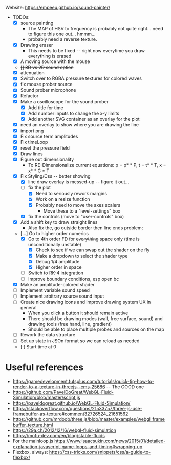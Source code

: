 Website: https://empeeu.github.io/sound-painter/

* TODOs:
    * [x] source painting
        * The MAP of HSV to frequency is probably not quite right... need to figure this one out... hmmm...
        * probably need a reverse texture. 
    * [x] Drawing eraser
        * This needs to be fixed -- right now everytime you draw everything is erased
    * [x] A moving source with the mouse
    * ~~[] 3D vs 2D sound option~~
    * [x] attenuation
    * [x] Switch over to RGBA pressure textures for colored waves
    * [x] fix mouse prober source
    * [x] Sound prober microphone
    * [x] Refactor
    * [x] Make a oscilloscope for the sound prober
       * [x] Add title for time
       * [x] Add number inputs to change the x-y limits
       * [x] Add another SVG container as an overlay for the plot
    * [x] need an overlay to show where you are drawing the line
    * [x] import png
    * [x] Fix source term amplitudes
    * [x] Fix timeLoop    
    * [x] reset the pressure field
    * [x] Draw lines
    * [x] Figure out dimensionality
        * To RE-Dimensionalize current equations: p = p* * P, t = t* * T, x = x* * C * T
    * [x] Fix Styling/Css -- better showing
      * [x] line draw overlay is messed-up -- figure it out...
      * [ ] fix the plot
        * [x] Need to seriously rework margins
        * [x] Work on a resize function
        * [x] Probably need to move the axes scalers
            * Move these to a "level-settings" box
      * [x] fix the controls (move to "user-controls" box)
    * [x] Add a shift key to draw straight lines
        * Also fix the, go outside border then line ends problem;
    * [...] Go to higher order numerics
        * [x] Go to 4th order FD for ~~everything~~ space only (time is unconditionally unstable)
            * [x] Check to see if we can swap out the shader on the fly
            * [x] Make a dropdown to select the shader type
            * [x] Debug  1/4 amplitude 
            * [x] Higher order in space
        * [ ] Switch to RK-4 integration
        * [ ] Improve boundary conditions, esp open bc
    * [x] Make an amplitude-colored shader
    * [ ] Implement variable sound speed
    * [ ] Implement arbitrary source sound input
    * [ ] Create nice drawing icons and improve drawing system UX in general
        * When you click a button it should remain active
        * There should be drawing modes (wall, free surface, sound) and drawing tools (free hand, line, gradient)
        * Should be able to place multiple probes and sources on the map
    * [ ] Rework the data structure
    * [ ] Set up state in JSOn format so we can reload as needed
    * ~~[ ] Start time at 0~~


# Useful references
* https://gamedevelopment.tutsplus.com/tutorials/quick-tip-how-to-render-to-a-texture-in-threejs--cms-25686  -- The GOOD one
* https://github.com/PavelDoGreat/WebGL-Fluid-Simulation/blob/master/script.js
* https://paveldogreat.github.io/WebGL-Fluid-Simulation/
* https://stackoverflow.com/questions/21533757/three-js-use-framebuffer-as-texture#comment32726524_21651562
* https://github.com/mrdoob/three.js/blob/master/examples/webgl_framebuffer_texture.html
* https://29a.ch/2012/12/16/webgl-fluid-simulation
* https://mofu-dev.com/en/blog/stable-fluids
* For the mainloop.js https://www.isaacsukin.com/news/2015/01/detailed-explanation-javascript-game-loops-and-timing#wrapping-up
* Flexbox, always: https://css-tricks.com/snippets/css/a-guide-to-flexbox/